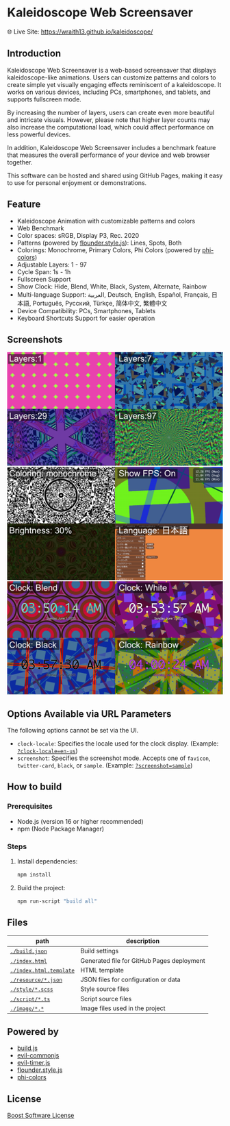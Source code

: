 # Kaleidoscope Web Screensaver

🌐 Live Site: https://wraith13.github.io/kaleidoscope/

## Introduction

Kaleidoscope Web Screensaver is a web-based screensaver that displays kaleidoscope-like animations. Users can customize patterns and colors to create simple yet visually engaging effects reminiscent of a kaleidoscope. It works on various devices, including PCs, smartphones, and tablets, and supports fullscreen mode.

By increasing the number of layers, users can create even more beautiful and intricate visuals. However, please note that higher layer counts may also increase the computational load, which could affect performance on less powerful devices.

In addition, Kaleidoscope Web Screensaver includes a benchmark feature that measures the overall performance of your device and web browser together.

This software can be hosted and shared using GitHub Pages, making it easy to use for personal enjoyment or demonstrations.

## Feature

- Kaleidoscope Animation with customizable patterns and colors
- Web Benchmark
- Color spaces: sRGB, Display P3, Rec. 2020
- Patterns (powered by [flounder.style.js](https://github.com/wraith13/flounder.style.js)): Lines, Spots, Both
- Colorings: Monochrome, Primary Colors, Phi Colors (powered by [phi-colors](https://github.com/wraith13/phi-colors))
- Adjustable Layers: 1 - 97
- Cycle Span: 1s - 1h
- Fullscreen Support
- Show Clock: Hide, Blend, White, Black, System, Alternate, Rainbow
- Multi-language Support: العربية, Deutsch, English, Español, Français, 日本語, Português, Русский, Türkçe, 简体中文, 繁體中文
- Device Compatibility: PCs, Smartphones, Tablets
- Keyboard Shortcuts Support for easier operation

## Screenshots

![Screenshot: Layers](./image/screenshot0.png)
![Screenshot: monochrome, FPS, Brightness, 日本語](./image/screenshot1.png)
![Screenshot: Clock](./image/screenshot2.png)

## Options Available via URL Parameters

The following options cannot be set via the UI.

- `clock-locale`: Specifies the locale used for the clock display. (Example: [`?clock-locale=en-us`](https://wraith13.github.io/kaleidoscope/?clock-locale=en-us&clock=blend))
- `screenshot`: Specifies the screenshot mode. Accepts one of `favicon`, `twitter-card`, `black`, or `sample`. (Example: [`?screenshot=sample`](https://wraith13.github.io/kaleidoscope/?screenshot=sample))

## How to build

### Prerequisites

- Node.js (version 16 or higher recommended)
- npm (Node Package Manager)

### Steps

1. Install dependencies:
   ```sh
   npm install
   ```
2. Build the project:
   ```sh
   npm run-script "build all"
   ```

## Files

|path|description|
|---|---|
|[`./build.json`](./build.json)|Build settings|
|[`./index.html`](./index.html)|Generated file for GitHub Pages deployment|
|[`./index.html.template`](./index.html.template)|HTML template|
|[`./resource/*.json`](./resource/)|JSON files for configuration or data|
|[`./style/*.scss`](./style/)|Style source files|
|[`./script/*.ts`](./script/)|Script source files|
|[`./image/*.*`](./image/)|Image files used in the project|

## Powered by

- [build.js](https://github.com/wraith13/build.js)
- [evil-commonjs](https://github.com/wraith13/evil-commonjs)
- [evil-timer.js](https://github.com/wraith13/evil-timer.js)
- [flounder.style.js](https://github.com/wraith13/flounder.style.js)
- [phi-colors](https://github.com/wraith13/phi-colors)

## License

[Boost Software License](./LICENSE_1_0.txt)
